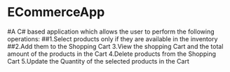# ECommerceApp
#A C# based application which allows the user to perform the following operations:
##1.Select products only if they are available in the inventory 
##2.Add them to the Shopping Cart
3.View the shopping Cart and the total amount of the products in the Cart
4.Delete products from the Shopping Cart 
5.Update the Quantity of the selected products in the Cart
